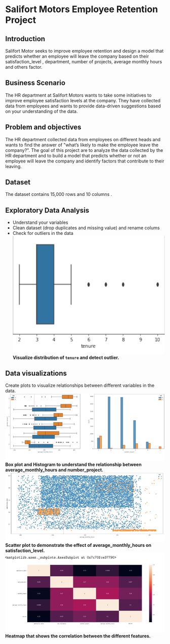 # Salifort Motors Employee Retention Project

## Introduction 

Salifort Motor seeks to improve employee retention and design a model that predicts whether an employee will leave the company based on their satisfaction_level , department, number of projects, average monthly hours and others factor.

## Business Scenario

The HR department at Salifort Motors wants to take some initiatives to improve employee satisfaction levels at the company. They have collected data from employees and wants to provide data-driven
suggestions based on your understanding of the data.

## Problem and objectives

The HR department collected data from employees on different heads and wants to find the answer of "what’s
likely to make the employee leave the company?". The goal of this project are to analyze the data collected by the HR department and to build a
model that predicts whether or not an employee will leave the company and identify factors that contribute
to their leaving.

## Dataset 
The dataset contains 15,000 rows and 10 columns .

## Exploratory Data Analysis 

- Understand your variables
- Clean dataset (drop duplicates and missing value) and rename colums
- Check for outliers in the data
  ![alt text](https://github.com/mayanktiwari-cpu/Data_science_project/blob/caa928276d8e512fe10f068f44806131ee2789bf/Salifort%20Motors%20Employee%20Retention%20Project/Screenshot_2025-08-19-08-21-04-93_e2d5b3f32b79de1d45acd1fad96fbb0f.jpg)
**Visualize distribution of `tenure` and detect outlier.**
## Data visualizations 
Create plots to visualize relationships between different 
variables in the data.
![alt text](https://github.com/mayanktiwari-cpu/Data_science_project/blob/4a52689dce12f0752ec712763dcb3deb8bcf6fa7/Salifort%20Motors%20Employee%20Retention%20Project/Screenshot_2025-08-19-09-51-33-30_e2d5b3f32b79de1d45acd1fad96fbb0f.jpg)
**Box plot and Histogram to understand the relationship between average_monthly_hours and number_project.**
![alt text](https://github.com/mayanktiwari-cpu/Data_science_project/blob/8e6f93a91f0b0038ab60aec8fbccf75f88152627/Salifort%20Motors%20Employee%20Retention%20Project/Screenshot_2025-08-19-10-06-24-73_e2d5b3f32b79de1d45acd1fad96fbb0f.jpg)
**Scatter plot to demonstrate the effect of average_monthly_hours on satisfaction_level.**
![alt](https://github.com/mayanktiwari-cpu/Data_science_project/blob/6ca0c15cbc015570a0361bf8b7d1ac1345b0a727/Salifort%20Motors%20Employee%20Retention%20Project/Screenshot_2025-08-19-12-43-25-25_e2d5b3f32b79de1d45acd1fad96fbb0f.jpg)
**Heatmap that shows the correlation between the different features.**


